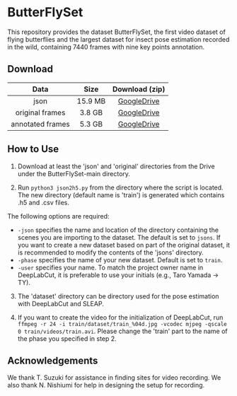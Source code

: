 # ButterFlySet

This repository provides the dataset ButterFlySet, the first video dataset of flying butterflies and the largest dataset for insect pose estimation recorded in the wild, containing 7440 frames with nine key points annotation.


## Download

| Data | Size | Download (zip) |
| :---: | :---: | :---: |
| json | 15.9 MB | [GoogleDrive](https://drive.google.com/drive/folders/1hnuOXGnViC3GLgfz2ndvaQJyCDpdqXSr?usp=share_link) |
| original frames | 3.8 GB | [GoogleDrive](https://drive.google.com/drive/folders/1pvHIArTxYaDH7CTkW9TaqXSxqZrygqhi?usp=share_link) |
| annotated frames | 5.3 GB | [GoogleDrive](https://drive.google.com/drive/folders/1axcFOQKBO7f72v7qjN5oD7VlWOoLU2LM?usp=share_link) |


## How to Use

1. Download at least the 'json' and 'original' directories from the Drive under the ButterFlySet-main directory.

2. Run `python3 json2h5.py` from the directory where the script is located. The new directory (default name is 'train') is generated which contains .h5 and .csv files.

The following options are required:
- `-json` specifies the name and location of the directory containing the scenes you are importing to the dataset. The default is set to `jsons`. If you want to create a new dataset based on part of the original dataset, it is recommended to modify the contents of the 'jsons' directory.
- `-phase` specifies the name of your new dataset. Default is set to `train`.
- `-user` specifies your name. To match the project owner name in DeepLabCut, it is preferable to use your initials (e.g., Taro Yamada → TY).

3. The 'dataset' directory can be directory used for the pose estimation with DeepLabCut and SLEAP.

4. If you want to create the video for the initialization of DeepLabCut, run `ffmpeg -r 24 -i train/dataset/train_%04d.jpg -vcodec mjpeg -qscale 0 train/videos/train.avi`. Please change the 'train' part to the name of the phase you specified in step 2.


## Acknowledgements
We thank T. Suzuki for assistance in finding sites for video recording. We also thank N. Nishiumi for help in designing the setup for recording.
